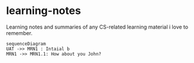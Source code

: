 # learning-notes
Learning notes and summaries  of any CS-related learning material i love to remember.



```mermaid
sequenceDiagram
UAT ->> MRN1 : Intaial b
MRN1 ->> MRN1.1: How about you John?

```

<!--stackedit_data:
eyJoaXN0b3J5IjpbLTEwNjc1MDk0NjZdfQ==
-->
